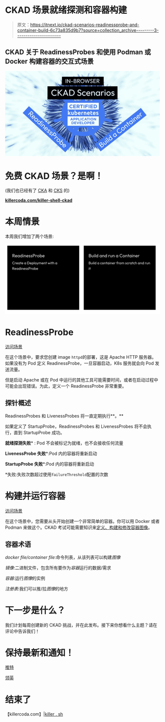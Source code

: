 # CKAD 场景就绪探测和容器构建

> 原文：<https://itnext.io/ckad-scenarios-readinessprobe-and-container-build-6c73a835d9b7?source=collection_archive---------3----------------------->

## CKAD 关于 ReadinessProbes 和使用 Podman 或 Docker 构建容器的交互式场景

![](img/1dceeff0918242ac5cdcb3fbf08936c0.png)

# 免费 CKAD 场景？是啊！

(我们也已经有了 [CKA](https://killercoda.com/killer-shell-cka) 和 [CKS](https://killercoda.com/killer-shell-cks) 的)

[**killercoda.com/killer-shell-ckad**](https://killercoda.com/killer-shell-ckad)

# 本周情景

本周我们增加了两个场景:

[![](img/5ab7985b723ab61140ea77fe16d41fe2.png)](https://killercoda.com/killer-shell-ckad)

# ReadinessProbe

[访问场景](https://killercoda.com/killer-shell-ckad/scenario/readiness-probe)

在这个场景中，要求您创建 image `httpd`的部署，这是 Apache HTTP 服务器。如果没有为 Pod 定义 ReadinessProbe，一旦容器启动，K8s 服务就会向 Pod 发送流量。

但是启动 Apache 或在 Pod 中运行的其他工具可能需要时间，或者在启动过程中可能会出现错误。为此，定义一个 ReadinessProbe 非常重要。

## 探针概述

ReadinessProbes 和 LivenessProbes 将一直定期执行**。**

如果定义了 StartupProbe，ReadinessProbes 和 LivenessProbes 将不会执行，直到 StartupProbe 成功。

**就绪探测失败*** : Pod 不会被标记为就绪，也不会接收任何流量

**LivenessProbe 失败***:Pod 内的容器将重新启动

**StartupProbe 失败***:Pod 内的容器将重新启动

*失败:失败次数超过使用`failureThreshold`配置的次数

# 构建并运行容器

[访问场景](https://killercoda.com/killer-shell-ckad/scenario/container-build)

在这个场景中，您需要从头开始创建一个非常简单的容器。你可以用 Docker 或者 Podman 来做这个。CKAD 考试可能需要知识来[定义、构建和修改容器图像](https://github.com/cncf/curriculum)。

## 容器术语

*docker file/container file*:命令列表，从该列表可以构建*图像*

*镜像*:二进制文件，包含所有要作为*容器*运行的数据/需求

*容器*:运行*图像*的实例

*注册表*:我们可以推/拉*图像*的地方

# 下一步是什么？

我们计划每周创建新的 CKAD 挑战，并在此发布。接下来你想看什么主题？请在评论中告诉我们！

# 保持最新和通知！

[推特](https://twitter.com/killercoda)

[领英](https://www.linkedin.com/company/killercoda)

# 结束了

【killercoda.com】|[killer . sh](https://killer.sh/)